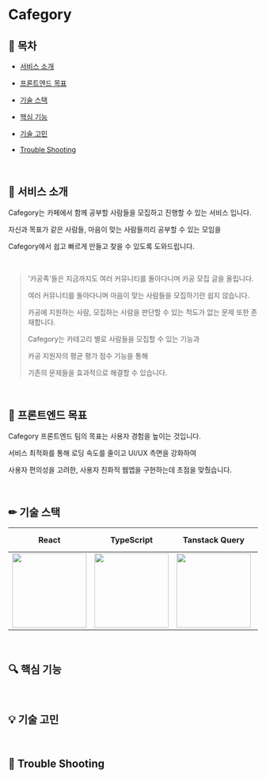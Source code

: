 # Cafegory

## 📖 목차

- [서비스 소개](#-서비스-소개)

- [프론트엔드 목표](#-프론트엔드-목표)

- [기술 스택](#-기술-스택)

- [핵심 기능](#-핵심-기능)

- [기술 고민](#-기술-고민)

- [Trouble Shooting](#-trouble-shooting)

<br/>

## 🦋 서비스 소개

Cafegory는 카페에서 함께 공부할 사람들을 모집하고 진행할 수 있는 서비스 입니다.

자신과 목표가 같은 사람들, 마음이 맞는 사람들끼리 공부할 수 있는 모임을

Cafegory에서 쉽고 빠르게 만들고 찾을 수 있도록 도와드립니다.

<br/>

> '카공족'들은 지금까지도 여러 커뮤니티를 돌아다니며 카공 모집 글을 올립니다.
>
> 여러 커뮤니티를 돌아다니며 마음이 맞는 사람들을 모집하기란 쉽지 않습니다.
>
> 카공에 지원하는 사람, 모집하는 사람을 판단할 수 있는 척도가 없는 문제 또한 존재합니다.
>
> Cafegory는 카테고리 별로 사람들을 모집할 수 있는 기능과
>
> 카공 지원자의 평균 평가 점수 기능을 통해
>
> 기존의 문제들을 효과적으로 해결할 수 있습니다.

<br/>

## 🚀 프론트엔드 목표

Cafegory 프론트엔드 팀의 목표는 사용자 경험을 높이는 것입니다.

서비스 최적화를 통해 로딩 속도를 줄이고 UI/UX 측면을 강화하여

사용자 편의성을 고려한, 사용자 친화적 웹앱을 구현하는데 초점을 맞췄습니다.

<br/>

## ✏ 기술 스택

|                                                           React                                                            |                                                         TypeScript                                                         |                                                       Tanstack Query                                                       |                                                          Zustand                                                           |                                                     Styled Components                                                      |
| :------------------------------------------------------------------------------------------------------------------------: | :------------------------------------------------------------------------------------------------------------------------: | :------------------------------------------------------------------------------------------------------------------------: | :------------------------------------------------------------------------------------------------------------------------: | :------------------------------------------------------------------------------------------------------------------------: |
| <img src="https://github.com/Cafegory2/Cafegory_Client/assets/116702892/67de887a-c3cb-4e96-8f40-c137d58dd788" width="150"> | <img src="https://github.com/Cafegory2/Cafegory_Client/assets/116702892/dd61afd2-805c-4b7d-a2ed-c80b8842ca37" width="150"> | <img src="https://github.com/Cafegory2/Cafegory_Client/assets/116702892/d703d218-5e2b-44e7-ab94-eea0e8bfdd09" width="150"> | <img src="https://github.com/Cafegory2/Cafegory_Client/assets/116702892/d3b577f1-7d58-474f-b638-a15274d21765" width="150"> | <img src="https://github.com/Cafegory2/Cafegory_Client/assets/116702892/e74a7e2b-8d98-4342-b26b-010d6b923455" width="150"> |

<br/>

## 🔍 핵심 기능

<br/>

## 💡 기술 고민

<br/>

## 🚨 Trouble Shooting
